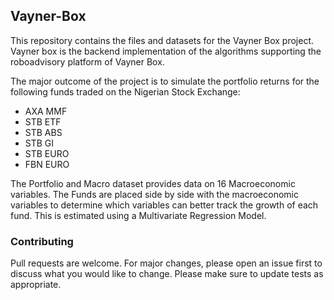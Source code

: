 ## Vayner-Box
This repository contains the files and datasets for the Vayner Box project.
Vayner box is the backend implementation of the algorithms supporting the roboadvisory platform of Vayner Box.

The major outcome of the project is to simulate the portfolio returns for the following funds traded on the Nigerian Stock Exchange:
- AXA MMF
- STB ETF
- STB ABS
- STB GI
- STB EURO
- FBN EURO

The Portfolio and Macro dataset provides data on 16 Macroeconomic variables. The Funds are placed side by side with the macroeconomic variables to determine which variables can better track the growth of each fund. This is estimated using a Multivariate Regression Model.

### Contributing
Pull requests are welcome. 
For major changes, please open an issue first to discuss what you would like to change.
Please make sure to update tests as appropriate.
